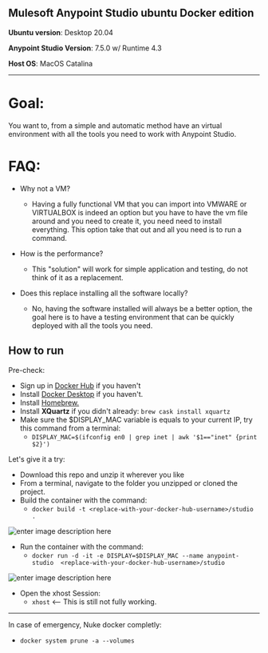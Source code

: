Mulesoft Anypoint Studio ubuntu Docker edition
---

**Ubuntu version**: Desktop 20.04

**Anypoint Studio Version**: 7.5.0 w/ Runtime 4.3

**Host OS**: MacOS Catalina

---

# Goal:

You want to, from a simple and automatic method have an virtual environment with all the tools you need to work with Anypoint Studio.


# FAQ:

 - Why not a VM?
	 - Having a fully functional VM that you can import into VMWARE or VIRTUALBOX is indeed an option but you have to have the vm file around and you need to create it, you need need to install everything. This option take that out and all you need is to run a command.

- How is the performance?
	- This "solution" will work for simple application and testing, do not think of it as a replacement.

- Does this replace installing all the software locally?
	- No, having the software installed will always be a better option, the goal here is to have a testing environment that can be quickly deployed with all the tools you need.


How to run
---
Pre-check:

- Sign up in [Docker Hub](https://hub.docker.com/signup) if you haven't
- Install [Docker Desktop](https://www.docker.com/products/docker-desktop) if you haven't.
- Install [Homebrew.](https://docs.brew.sh/Installation)
- Install **XQuartz** if you didn't already: `brew cask install xquartz`
- Make sure the $DISPLAY_MAC variable is equals to your current IP, try this command from a terminal:
  - `DISPLAY_MAC=$(ifconfig en0 | grep inet | awk '$1=="inet" {print $2}')`

Let's give it a try:
- Download this repo and unzip it wherever you like
- From a terminal, navigate to the folder you unzipped or cloned the project.
- Build the container with the command:
	- `docker build -t <replace-with-your-docker-hub-username>/studio .`

![enter image description here](https://i.imgur.com/juJZTEw.jpg)

- Run the container with the command:
	- `docker run -d -it -e DISPLAY=$DISPLAY_MAC --name anypoint-studio  <replace-with-your-docker-hub-username>/studio`

![enter image description here](https://i.imgur.com/MM8mjx2.jpg)

- Open the xhost Session:
	- `xhost` <-- This is still not fully working.


---
In case of emergency, Nuke docker completly:
 - `docker system prune -a --volumes`
